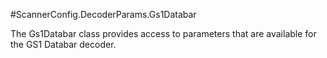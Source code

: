 #ScannerConfig.DecoderParams.Gs1Databar

The Gs1Databar class provides access to parameters that are available
 for the GS1 Databar decoder.



